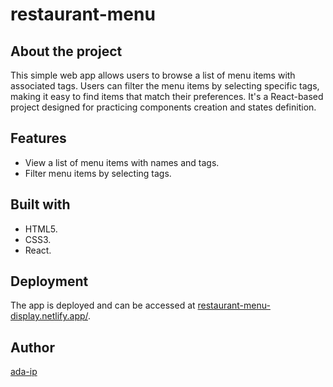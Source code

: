 # restaurant-menu
## About the project
This simple web app allows users to browse a list of menu items with associated tags. Users can filter the menu items by selecting specific tags, making it easy to find items that match their preferences. It's a React-based project designed for practicing components creation and states definition.

## Features
* View a list of menu items with names and tags.
* Filter menu items by selecting tags.

## Built with

* HTML5. 
* CSS3.
* React.

## Deployment
The app is deployed and can be accessed at [restaurant-menu-display.netlify.app/](https://restaurant-menu-display.netlify.app/).

## Author
[ada-ip](https://github.com/ada-ip)

